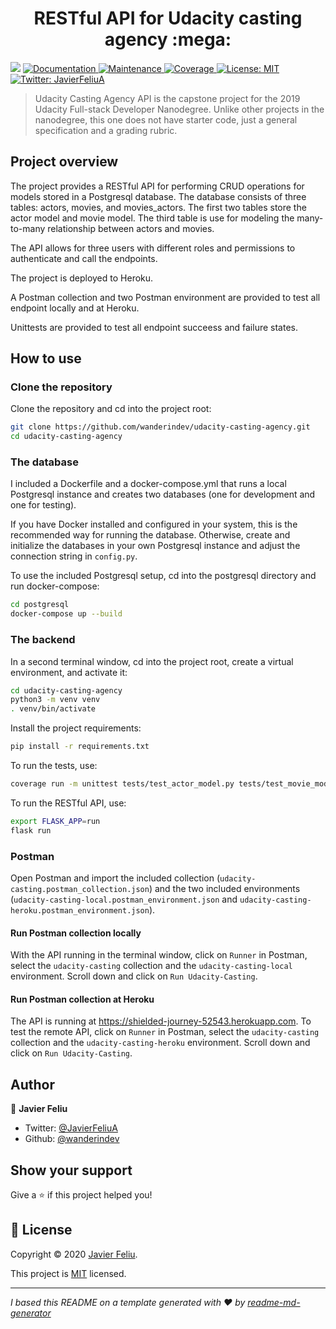 <h1 align="center">RESTful API for Udacity casting agency :mega:</h1>
<p>
  <img src="https://img.shields.io/badge/version-1.0-blue.svg?cacheSeconds=2592000" />
  <a href="https://github.com/wanderindev/udacity-casting-agency/blob/master/README.md">
    <img alt="Documentation" src="https://img.shields.io/badge/documentation-yes-brightgreen.svg" target="_blank" />
  </a>
  <a href="https://github.com/wanderindev/udacity-casting-agency/graphs/commit-activity">
    <img alt="Maintenance" src="https://img.shields.io/badge/Maintained%3F-yes-brightgreen.svg" target="_blank" />
  </a>
  <a href="https://htmlpreview.github.io/?https://github.com/wanderindev/udacity-casting-agency/blob/master/htmlcov/index.html">
    <img alt="Coverage" src="https://img.shields.io/badge/coverage-97%25-yellowgreen.svg" target="_blank" />
  </a>  
  <a href="https://github.com/wanderindev/udacity-casting-agency/blob/master/LICENSE.md">
    <img alt="License: MIT" src="https://img.shields.io/badge/License-MIT-yellow.svg" target="_blank" />
  </a>
  <a href="https://twitter.com/JavierFeliuA">
    <img alt="Twitter: JavierFeliuA" src="https://img.shields.io/twitter/follow/JavierFeliuA.svg?style=social" target="_blank" />
  </a>
</p>

>Udacity Casting Agency API is the capstone project for the 2019 Udacity Full-stack Developer Nanodegree. Unlike
>other projects in the nanodegree, this one does not have starter code, just a general specification and
>a grading rubric.

## Project overview
The project provides a RESTful API for performing CRUD operations for models stored in a Postgresql database.
The database consists of three tables: actors, movies, and movies_actors.  The first two tables store the actor model and movie model.
The third table is use for modeling the many-to-many relationship between actors and movies.

The API allows for three users with different roles and permissions to authenticate and call the endpoints.

The project is deployed to Heroku.

A Postman collection and two Postman environment are provided to test all endpoint locally and at Heroku.

Unittests are provided to test all endpoint succeess and failure states.

## How to use

### Clone the repository
Clone the repository and cd into the project root:
```sh
git clone https://github.com/wanderindev/udacity-casting-agency.git
cd udacity-casting-agency
``` 

### The database
I included a Dockerfile and a docker-compose.yml that runs a local Postgresql instance and
creates two databases (one for development and one for testing).

If you have Docker installed and configured in your system, this is the 
recommended way for running the database.  Otherwise, create and initialize 
the databases in your own Postgresql instance and adjust
the connection string in ```config.py```.

To use the included Postgresql setup, cd into the postgresql directory 
and run docker-compose:
```sh
cd postgresql
docker-compose up --build
```

### The backend
In a second terminal window, cd into the project root, create a virtual
environment, and activate it:
```sh
cd udacity-casting-agency
python3 -m venv venv
. venv/bin/activate
```
Install the project requirements:
```sh
pip install -r requirements.txt
```

To run the tests, use:
```sh
coverage run -m unittest tests/test_actor_model.py tests/test_movie_model.py tests/test_actor_resources.py tests/test_movie_resources.py tests/test_errors.py
```

To run the RESTful API, use:
```sh
export FLASK_APP=run
flask run
```

### Postman
Open Postman and import the included collection (```udacity-casting.postman_collection.json```)
and the two included environments (```udacity-casting-local.postman_environment.json``` and ```udacity-casting-heroku.postman_environment.json```).

#### Run Postman collection locally
With the API running in the terminal window, click on ```Runner``` in Postman, select the ```udacity-casting``` collection and the 
```udacity-casting-local``` environment.  Scroll down and click on ```Run Udacity-Casting```.

#### Run Postman collection at Heroku
The API is running at https://shielded-journey-52543.herokuapp.com.  To test the remote API, click on ```Runner``` in Postman, select the ```udacity-casting``` collection and the 
```udacity-casting-heroku``` environment.  Scroll down and click on ```Run Udacity-Casting```.

 ## Author

👤 **Javier Feliu**

* Twitter: [@JavierFeliuA](https://twitter.com/JavierFeliuA)
* Github: [@wanderindev](https://github.com/wanderindev)

## Show your support

Give a ⭐️ if this project helped you!

## 📝 License

Copyright © 2020 [Javier Feliu](https://github.com/wanderindev).<br />

This project is [MIT](https://github.com/wanderindev/udacity-casting-agency/blob/master/LICENSE.md) licensed.

***
_I based this README on a template generated with ❤️ by [readme-md-generator](https://github.com/kefranabg/readme-md-generator)_